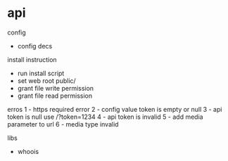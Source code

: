 # api

config
- config decs

install instruction
- run install script
- set web root public/
- grant file write permission
- grant file read permission

erros
1 - https required error
2 - config value token is empty or null
3 - api token is null use /?token=1234
4 - api token is invalid
5 - add media parameter to url
6 - media type invalid

libs 
- whoois